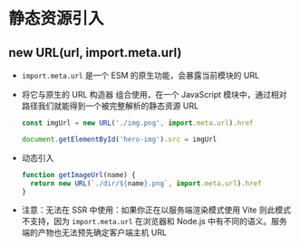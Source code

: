 # 静态资源引入

## new URL(url, import.meta.url)

+ `import.meta.url` 是一个 ESM 的原生功能，会暴露当前模块的 URL
+ 将它与原生的 URL 构造器 组合使用，在一个 JavaScript 模块中，通过相对路径我们就能得到一个被完整解析的静态资源 URL

  ```js
  const imgUrl = new URL('./img.png', import.meta.url).href

  document.getElementById('hero-img').src = imgUrl
  ```

+ 动态引入

  ```js
  function getImageUrl(name) {
    return new URL(`./dir/${name}.png`, import.meta.url).href
  }
  ```

+ 注意：无法在 SSR 中使用：如果你正在以服务端渲染模式使用 Vite 则此模式不支持，因为 `import.meta.url` 在浏览器和 Node.js 中有不同的语义。服务端的产物也无法预先确定客户端主机 URL
